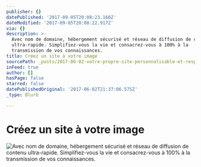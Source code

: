 ```yaml
---
publisher: {}
datePublished: '2017-09-05T20:08:23.160Z'
dateModified: '2017-09-05T20:08:22.917Z'
via: {}
description: >-
  Avec nom de domaine, hébergement sécurisé et réseau de diffusion de contenu
  ultra-rapide. Simplifiez-vous la vie et consacrez-vous à 100% à la
  transmission de vos connaissances.
title: Créez un site à votre image
sourcePath: _posts/2017-06-02-votre-propre-site-personnalisable-et-responsive.md
inFeed: true
author: []
hasPage: false
starred: false
datePublishedOriginal: '2017-06-02T21:37:06.575Z'
_type: Blurb

---
```

# **Créez un site à votre image**
![Avec nom de domaine, hébergement sécurisé et réseau de diffusion de contenu ultra-rapide. Simplifiez-vous la vie et consacrez-vous à 100% à la transmission de vos connaissances.](https://the-grid-user-content.s3-us-west-2.amazonaws.com/c2c48a75-df48-4550-83b4-914a3c0adde5.gif)